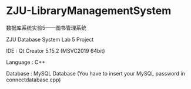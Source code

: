 # ZJU-LibraryManagementSystem
数据库系统实验5——图书管理系统

ZJU Database System Lab 5 Project

IDE : Qt Creator 5.15.2 (MSVC2019 64bit)

Language : C++

Database : MySQL Database (You have to insert your MySQL password in connectdatabase.cpp)
